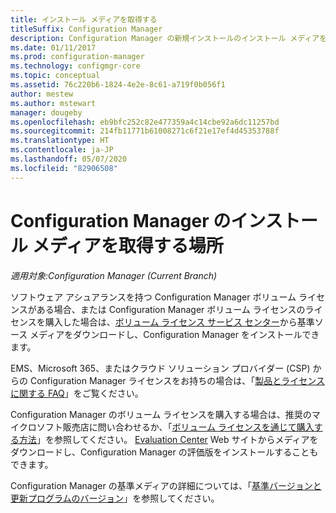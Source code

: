```yaml
---
title: インストール メディアを取得する
titleSuffix: Configuration Manager
description: Configuration Manager の新規インストールのインストール メディアを検索する場所。
ms.date: 01/11/2017
ms.prod: configuration-manager
ms.technology: configmgr-core
ms.topic: conceptual
ms.assetid: 76c220b6-1824-4e2e-8c61-a719f0b056f1
author: mestew
ms.author: mstewart
manager: dougeby
ms.openlocfilehash: eb9bfc252c82e477359a4c14cbe92a6dc11257bd
ms.sourcegitcommit: 214fb11771b61008271c6f21e17ef4d45353788f
ms.translationtype: HT
ms.contentlocale: ja-JP
ms.lasthandoff: 05/07/2020
ms.locfileid: "82906508"
---
```

# <a name="where-to-get-installation-media-for-configuration-manager"></a>Configuration Manager のインストール メディアを取得する場所

*適用対象:Configuration Manager (Current Branch)*

ソフトウェア アシュアランスを持つ Configuration Manager ボリューム ライセンスがある場合、または Configuration Manager ボリューム ライセンスのライセンスを購入した場合は、[ボリューム ライセンス サービス センター](https://www.microsoft.com/Licensing/servicecenter/default.aspx)から基準ソース メディアをダウンロードし、Configuration Manager をインストールできます。   

EMS、Microsoft 365、またはクラウド ソリューション プロバイダー (CSP) からの Configuration Manager ライセンスをお持ちの場合は、「[製品とライセンスに関する FAQ](../../../understand/product-and-licensing-faq.md#bkmk_csp)」をご覧ください。

Configuration Manager のボリューム ライセンスを購入する場合は、推奨のマイクロソフト販売店に問い合わせるか、「[ボリューム ライセンスを通じて購入する方法](https://www.microsoft.com/Licensing/how-to-buy/how-to-buy.aspx)」を参照してください。 [Evaluation Center](https://www.microsoft.com/evalcenter/evaluate-system-center-configuration-manager-and-endpoint-protection) Web サイトからメディアをダウンロードし、Configuration Manager の評価版をインストールすることもできます。

Configuration Manager の基準メディアの詳細については、「[基準バージョンと更新プログラムのバージョン](../../manage/updates.md#bkmk_Baselines)」を参照してください。
